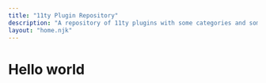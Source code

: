 ```yaml
---
title: "11ty Plugin Repository"
description: "A repository of 11ty plugins with some categories and some netlify CMS open authoring and ... stuff"
layout: "home.njk"
---
```



# Hello world